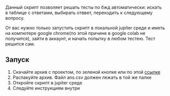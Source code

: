 Данный скрипт позволяет решать тесты по бжд автоматически: искать в таблице с ответами, выбирать отввет, переходить к следующему вопросу. 

От вас нужно только запустить скрипт в локальной jupiter среде и иметь на компютере google chrome(по этой причине в google colab не получится), зайти в аккаунт, и начать попытку в любом тестею. Тест решится сам. 
## Запуск
1. Скачайте архив с проектом, по зеленой кнопке или по этой [ссылке](https://github.com/dubkomaxim/bzdSolver/archive/refs/heads/master.zip)
2. Распакуйте архив. Файл ans.csv должен лежать в той же папке
3. Откройте скрипт в jupiter среде
4. Следуйте инструкциям внутри

